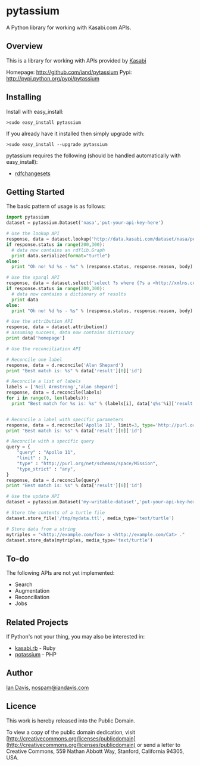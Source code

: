 pytassium
=========
A Python library for working with Kasabi.com APIs.

Overview
--------
This is a library for working with APIs provided by [Kasabi](http://www.kasabi.com/)

Homepage: http://github.com/iand/pytassium
Pypi: http://pypi.python.org/pypi/pytassium

Installing
----------
Install with easy_install:

    >sudo easy_install pytassium

If you already have it installed then simply upgrade with:

    >sudo easy_install --upgrade pytassium

pytassium requires the following (should be handled automatically with easy_install):

*   [rdfchangesets](https://github.com/iand/rdfchangesets)

Getting Started
---------------
The basic pattern of usage is as follows:

```python
import pytassium
dataset = pytassium.Dataset('nasa','put-your-api-key-here')

# Use the lookup API
response, data = dataset.lookup('http://data.kasabi.com/dataset/nasa/person/eugeneandrewcernan')
if response.status in range(200,300):
  # data now contains an rdflib.Graph
  print data.serialize(format="turtle") 
else:
  print "Oh no! %d %s - %s" % (response.status, response.reason, body)

# Use the sparql API
response, data = dataset.select('select ?s where {?s a <http://xmlns.com/foaf/0.1/Person>} limit 10')
if response.status in range(200,300):
  # data now contains a dictionary of results
  print data
else:
  print "Oh no! %d %s - %s" % (response.status, response.reason, body)

# Use the attribution API
response, data = dataset.attribution()
# assuming success, data now contains dictionary
print data['homepage']

# Use the reconciliation API

# Reconcile one label
response, data = d.reconcile('Alan Shepard')
print "Best match is: %s" % data['result'][0]['id']

# Reconcile a list of labels
labels = ['Neil Armstrong','alan shepard']
response, data = d.reconcile(labels)
for i in range(0, len(labels)):
  print "Best match for %s is: %s" % (labels[i], data['q%s'%i]['result'][0]['id'])


# Reconcile a label with specific parameters
response, data = d.reconcile('Apollo 11', limit=3, type='http://purl.org/net/schemas/space/Mission', type_strict ='any')
print "Best match is: %s" % data['result'][0]['id']

# Reconcile with a specific query
query = {
    "query" : "Apollo 11",
    "limit" : 3,
    "type" : "http://purl.org/net/schemas/space/Mission",
    "type_strict" : "any",
}
response, data = d.reconcile(query)
print "Best match is: %s" % data['result'][0]['id']

# Use the update API
dataset = pytassium.Dataset('my-writable-dataset','put-your-api-key-here')

# Store the contents of a turtle file
dataset.store_file('/tmp/mydata.ttl', media_type='text/turtle') 

# Store data from a string
mytriples = "<http://example.com/foo> a <http://example.com/Cat> ."
dataset.store_data(mytriples, media_type='text/turtle') 
```

To-do
-----
The following APIs are not yet implemented:

* Search
* Augmentation
* Reconciliation
* Jobs

Related Projects
----------------
If Python's not your thing, you may also be interested in:

* [kasabi.rb](https://github.com/kasabi/kasabi.rb) - Ruby
* [potassium](https://github.com/iand/potassium) - PHP

Author
------
[Ian Davis](http://iandavis.com/), nospam@iandavis.com

Licence
-------
This work is hereby released into the Public Domain. 

To view a copy of the public domain dedication, visit 
[http://creativecommons.org/licenses/publicdomain](http://creativecommons.org/licenses/publicdomain) or send a letter to 
Creative Commons, 559 Nathan Abbott Way, Stanford, California 94305, USA.

